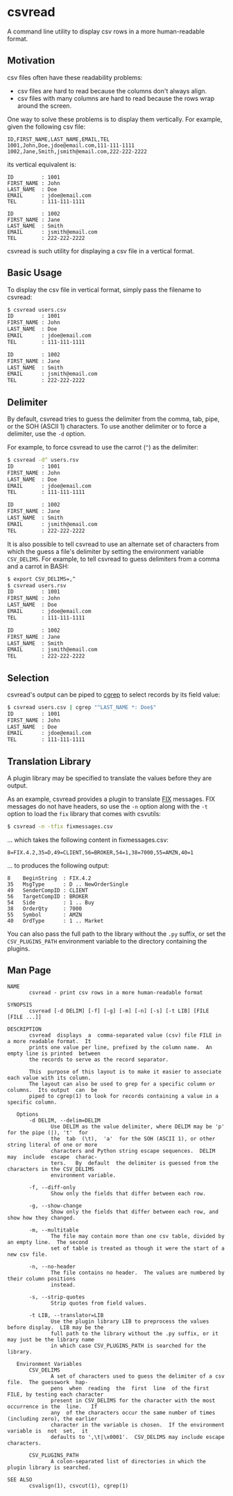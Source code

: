 # csvread
A command line utility to display csv rows in a more human-readable format.


## Motivation

csv files often have these readability problems:

- csv files are hard to read because the columns don't always align.
- csv files with many columns are hard to read because the rows wrap around the
  screen.

One way to solve these problems is to display them vertically.  For example,
given the following csv file:

```csv
ID,FIRST_NAME,LAST_NAME,EMAIL,TEL
1001,John,Doe,jdoe@email.com,111-111-1111
1002,Jane,Smith,jsmith@email.com,222-222-2222
```

its vertical equivalent is:

```
ID         : 1001
FIRST_NAME : John
LAST_NAME  : Doe
EMAIL      : jdoe@email.com
TEL        : 111-111-1111

ID         : 1002
FIRST_NAME : Jane
LAST_NAME  : Smith
EMAIL      : jsmith@email.com
TEL        : 222-222-2222
```

csvread is such utility for displaying a csv file in a vertical format.


## Basic Usage

To display the csv file in vertical format, simply pass the filename to csvread:
```sh
$ csvread users.csv
ID         : 1001
FIRST_NAME : John
LAST_NAME  : Doe
EMAIL      : jdoe@email.com
TEL        : 111-111-1111

ID         : 1002
FIRST_NAME : Jane
LAST_NAME  : Smith
EMAIL      : jsmith@email.com
TEL        : 222-222-2222
```


## Delimiter

By default, csvread tries to guess the delimiter from the comma, tab, pipe, or
the SOH (ASCII 1) characters.  To use another delimiter or to force a
delimiter, use the `-d` option.

For example, to force csvread to use the carrot (`^`) as the delimiter:
```sh
$ csvread -d^ users.rsv
ID         : 1001
FIRST_NAME : John
LAST_NAME  : Doe
EMAIL      : jdoe@email.com
TEL        : 111-111-1111

ID         : 1002
FIRST_NAME : Jane
LAST_NAME  : Smith
EMAIL      : jsmith@email.com
TEL        : 222-222-2222
```

It is also possible to tell csvread to use an alternate set of characters from
which the guess a file's delimiter by setting the environment variable
`CSV_DELIMS`.  For example, to tell csvread to guess delimiters from a comma
and a carrot in BASH:

```sh
$ export CSV_DELIMS=,^
$ csvread users.rsv
ID         : 1001
FIRST_NAME : John
LAST_NAME  : Doe
EMAIL      : jdoe@email.com
TEL        : 111-111-1111

ID         : 1002
FIRST_NAME : Jane
LAST_NAME  : Smith
EMAIL      : jsmith@email.com
TEL        : 222-222-2222
```


## Selection

csvread's output can be piped to [cgrep] to select records by its field value:
```sh
$ csvread users.csv | cgrep "^LAST_NAME *: Doe$"
ID         : 1001
FIRST_NAME : John
LAST_NAME  : Doe
EMAIL      : jdoe@email.com
TEL        : 111-111-1111
```


## Translation Library

A plugin library may be specified to translate the values before they are
output.

As an example, csvread provides a plugin to translate [FIX] messages.  FIX
messages do not have headers, so use the `-n` option along with the `-t` option
to load the `fix` library that comes with csvutils:
```sh
$ csvread -n -tfix fixmessages.csv
```
... which takes the following content in fixmessages.csv:
```
8=FIX.4.2,35=D,49=CLIENT,56=BROKER,54=1,38=7000,55=AMZN,40=1
```
... to produces the following output:
```
8    BeginString  : FIX.4.2
35   MsgType      : D .. NewOrderSingle
49   SenderCompID : CLIENT
56   TargetCompID : BROKER
54   Side         : 1 .. Buy
38   OrderQty     : 7000
55   Symbol       : AMZN
40   OrdType      : 1 .. Market
```

You can also pass the full path to the library without the `.py` suffix, or set
the `CSV_PLUGINS_PATH` environment variable to the directory containing the
plugins.


## Man Page
```
NAME
       csvread - print csv rows in a more human-readable format

SYNOPSIS
       csvread [-d DELIM] [-f] [-g] [-m] [-n] [-s] [-t LIB] [FILE [FILE ...]]

DESCRIPTION
       csvread  displays  a  comma-separated value (csv) file FILE in a more readable format.  It
       prints one value per line, prefixed by the column name.  An empty line is printed  between
       the records to serve as the record separator.

       This  purpose of this layout is to make it easier to associate each value with its column.
       The layout can also be used to grep for a specific column or columns.  Its output  can  be
       piped to cgrep(1) to look for records containing a value in a specific column.

   Options
       -d DELIM, --delim=DELIM
              Use DELIM as the value delimiter, where DELIM may be 'p' for the pipe (|), 't'  for
              the  tab  (\t),  'a'  for the SOH (ASCII 1), or other string literal of one or more
              characters and Python string escape sequences.  DELIM may  include  escape  charac-
              ters.   By  default  the delimiter is guessed from the characters in the CSV_DELIMS
              environment variable.

       -f, --diff-only
              Show only the fields that differ between each row.

       -g, --show-change
              Show only the fields that differ between each row, and show how they changed.

       -m, --multitable
              The file may contain more than one csv table, divided by an empty line.  The second
              set of table is treated as though it were the start of a new csv file.

       -n, --no-header
              The file contains no header.  The values are numbered by their column positions
              instead.

       -s, --strip-quotes
              Strip quotes from field values.

       -t LIB, --translator=LIB
              Use the plugin library LIB to preprocess the values before display.  LIB may be the
              full path to the library without the .py suffix, or it may just be the library name
              in which case CSV_PLUGINS_PATH is searched for the library.

   Environment Variables
       CSV_DELIMS
              A set of characters used to guess the delimiter of a csv file.  The guesswork  hap-
              pens  when  reading  the  first  line  of the first FILE, by testing each character
              present in CSV_DELIMS for the character with the most occurrence in the  line.   If
              any  of the characters occur the same number of times (including zero), the earlier
              character in the variable is chosen.  If the environment variable is  not  set,  it
              defaults to ',\t|\x0001'.  CSV_DELIMS may include escape characters.

       CSV_PLUGINS_PATH
              A colon-separated list of directories in which the plugin library is searched.

SEE ALSO
       csvalign(1), csvcut(1), cgrep(1)
```


[cgrep]: https://github.com/markuskimius/cgrep
[FIX]: http://fiximate.fixtrading.org/
